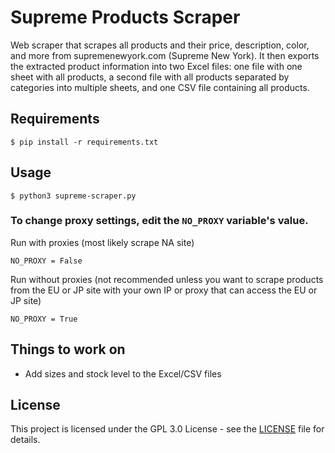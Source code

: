 # Supreme Products Scraper

Web scraper that scrapes all products and their price, description, color, and more from supremenewyork.com (Supreme New York). It then exports the extracted product information into two Excel files: one file with one sheet with all products, a second file with all products separated by categories into multiple sheets, and one CSV file containing all products.

## Requirements

```
$ pip install -r requirements.txt
```

## Usage

```
$ python3 supreme-scraper.py
```

### To change proxy settings, edit the `NO_PROXY` variable's value.

Run with proxies (most likely scrape NA site)
```
NO_PROXY = False
```

Run without proxies (not recommended unless you want to scrape products from the EU or JP site with your own IP or proxy that can access the EU or JP site)
```
NO_PROXY = True
```


## Things to work on

- Add sizes and stock level to the Excel/CSV files

## License

This project is licensed under the GPL 3.0 License - see the [LICENSE](LICENSE) file for details.